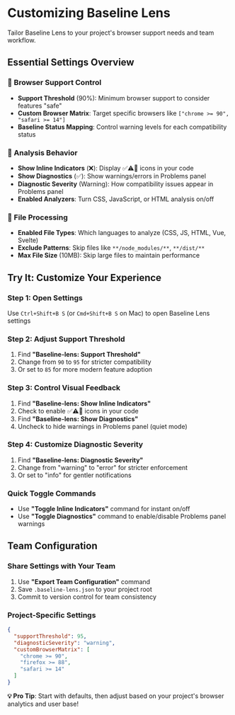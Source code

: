 # Customizing Baseline Lens

Tailor Baseline Lens to your project's browser support needs and team workflow.

## Essential Settings Overview

### 🎯 Browser Support Control
- **Support Threshold** (90%): Minimum browser support to consider features "safe"
- **Custom Browser Matrix**: Target specific browsers like `["chrome >= 90", "safari >= 14"]`
- **Baseline Status Mapping**: Control warning levels for each compatibility status

### 🔧 Analysis Behavior
- **Show Inline Indicators** (❌): Display ✅⚠️🚫 icons in your code
- **Show Diagnostics** (✅): Show warnings/errors in Problems panel
- **Diagnostic Severity** (Warning): How compatibility issues appear in Problems panel
- **Enabled Analyzers**: Turn CSS, JavaScript, or HTML analysis on/off

### 📁 File Processing
- **Enabled File Types**: Which languages to analyze (CSS, JS, HTML, Vue, Svelte)
- **Exclude Patterns**: Skip files like `**/node_modules/**`, `**/dist/**`
- **Max File Size** (10MB): Skip large files to maintain performance

## Try It: Customize Your Experience

### Step 1: Open Settings
Use `Ctrl+Shift+B S` (or `Cmd+Shift+B S` on Mac) to open Baseline Lens settings

### Step 2: Adjust Support Threshold
1. Find **"Baseline-lens: Support Threshold"**
2. Change from `90` to `95` for stricter compatibility
3. Or set to `85` for more modern feature adoption

### Step 3: Control Visual Feedback
1. Find **"Baseline-lens: Show Inline Indicators"**
2. Check to enable ✅⚠️🚫 icons in your code
3. Find **"Baseline-lens: Show Diagnostics"**
4. Uncheck to hide warnings in Problems panel (quiet mode)

### Step 4: Customize Diagnostic Severity
1. Find **"Baseline-lens: Diagnostic Severity"**
2. Change from "warning" to "error" for stricter enforcement
3. Or set to "info" for gentler notifications

### Quick Toggle Commands
- Use **"Toggle Inline Indicators"** command for instant on/off
- Use **"Toggle Diagnostics"** command to enable/disable Problems panel warnings

## Team Configuration

### Share Settings with Your Team
1. Use **"Export Team Configuration"** command
2. Save `.baseline-lens.json` to your project root
3. Commit to version control for team consistency

### Project-Specific Settings
```json
{
  "supportThreshold": 95,
  "diagnosticSeverity": "warning",
  "customBrowserMatrix": [
    "chrome >= 90",
    "firefox >= 88",
    "safari >= 14"
  ]
}
```

**💡 Pro Tip**: Start with defaults, then adjust based on your project's browser analytics and user base!
